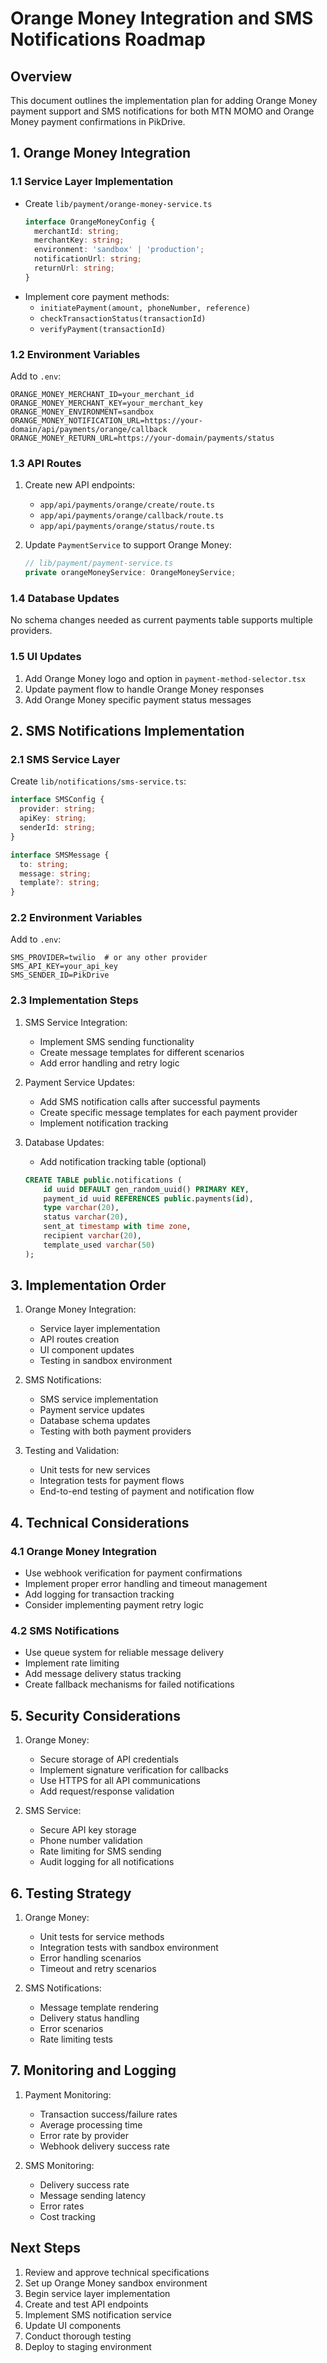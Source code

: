 # Orange Money Integration and SMS Notifications Roadmap

## Overview
This document outlines the implementation plan for adding Orange Money payment support and SMS notifications for both MTN MOMO and Orange Money payment confirmations in PikDrive.

## 1. Orange Money Integration

### 1.1 Service Layer Implementation
- Create `lib/payment/orange-money-service.ts`
  ```typescript
  interface OrangeMoneyConfig {
    merchantId: string;
    merchantKey: string;
    environment: 'sandbox' | 'production';
    notificationUrl: string;
    returnUrl: string;
  }
  ```
- Implement core payment methods:
  - `initiatePayment(amount, phoneNumber, reference)`
  - `checkTransactionStatus(transactionId)`
  - `verifyPayment(transactionId)`

### 1.2 Environment Variables
Add to `.env`:
```env
ORANGE_MONEY_MERCHANT_ID=your_merchant_id
ORANGE_MONEY_MERCHANT_KEY=your_merchant_key
ORANGE_MONEY_ENVIRONMENT=sandbox
ORANGE_MONEY_NOTIFICATION_URL=https://your-domain/api/payments/orange/callback
ORANGE_MONEY_RETURN_URL=https://your-domain/payments/status
```

### 1.3 API Routes
1. Create new API endpoints:
   - `app/api/payments/orange/create/route.ts`
   - `app/api/payments/orange/callback/route.ts`
   - `app/api/payments/orange/status/route.ts`

2. Update `PaymentService` to support Orange Money:
   ```typescript
   // lib/payment/payment-service.ts
   private orangeMoneyService: OrangeMoneyService;
   ```

### 1.4 Database Updates
No schema changes needed as current payments table supports multiple providers.

### 1.5 UI Updates
1. Add Orange Money logo and option in `payment-method-selector.tsx`
2. Update payment flow to handle Orange Money responses
3. Add Orange Money specific payment status messages

## 2. SMS Notifications Implementation

### 2.1 SMS Service Layer
Create `lib/notifications/sms-service.ts`:
```typescript
interface SMSConfig {
  provider: string;
  apiKey: string;
  senderId: string;
}

interface SMSMessage {
  to: string;
  message: string;
  template?: string;
}
```

### 2.2 Environment Variables
Add to `.env`:
```env
SMS_PROVIDER=twilio  # or any other provider
SMS_API_KEY=your_api_key
SMS_SENDER_ID=PikDrive
```

### 2.3 Implementation Steps

1. SMS Service Integration:
   - Implement SMS sending functionality
   - Create message templates for different scenarios
   - Add error handling and retry logic

2. Payment Service Updates:
   - Add SMS notification calls after successful payments
   - Create specific message templates for each payment provider
   - Implement notification tracking

3. Database Updates:
   - Add notification tracking table (optional)
   ```sql
   CREATE TABLE public.notifications (
       id uuid DEFAULT gen_random_uuid() PRIMARY KEY,
       payment_id uuid REFERENCES public.payments(id),
       type varchar(20),
       status varchar(20),
       sent_at timestamp with time zone,
       recipient varchar(20),
       template_used varchar(50)
   );
   ```

## 3. Implementation Order

1. Orange Money Integration:
   - Service layer implementation
   - API routes creation
   - UI component updates
   - Testing in sandbox environment

2. SMS Notifications:
   - SMS service implementation
   - Payment service updates
   - Database schema updates
   - Testing with both payment providers

3. Testing and Validation:
   - Unit tests for new services
   - Integration tests for payment flows
   - End-to-end testing of payment and notification flow

## 4. Technical Considerations

### 4.1 Orange Money Integration
- Use webhook verification for payment confirmations
- Implement proper error handling and timeout management
- Add logging for transaction tracking
- Consider implementing payment retry logic

### 4.2 SMS Notifications
- Use queue system for reliable message delivery
- Implement rate limiting
- Add message delivery status tracking
- Create fallback mechanisms for failed notifications

## 5. Security Considerations

1. Orange Money:
   - Secure storage of API credentials
   - Implement signature verification for callbacks
   - Use HTTPS for all API communications
   - Add request/response validation

2. SMS Service:
   - Secure API key storage
   - Phone number validation
   - Rate limiting for SMS sending
   - Audit logging for all notifications

## 6. Testing Strategy

1. Orange Money:
   - Unit tests for service methods
   - Integration tests with sandbox environment
   - Error handling scenarios
   - Timeout and retry scenarios

2. SMS Notifications:
   - Message template rendering
   - Delivery status handling
   - Error scenarios
   - Rate limiting tests

## 7. Monitoring and Logging

1. Payment Monitoring:
   - Transaction success/failure rates
   - Average processing time
   - Error rate by provider
   - Webhook delivery success rate

2. SMS Monitoring:
   - Delivery success rate
   - Message sending latency
   - Error rates
   - Cost tracking

## Next Steps
1. Review and approve technical specifications
2. Set up Orange Money sandbox environment
3. Begin service layer implementation
4. Create and test API endpoints
5. Implement SMS notification service
6. Update UI components
7. Conduct thorough testing
8. Deploy to staging environment
